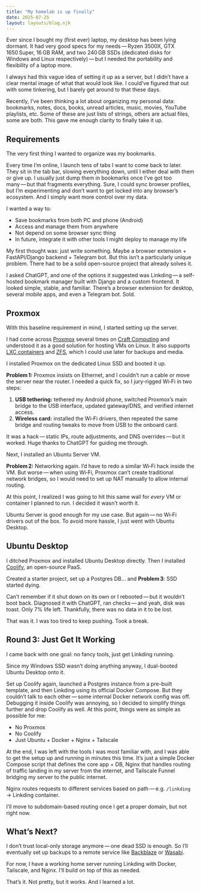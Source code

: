 ```yaml
---
title: "My homelab is up finally"
date: 2025-07-25
layout: layouts/blog.njk
---
```


Ever since I bought my (first ever) laptop, my desktop has been lying dormant. It had very good specs for my needs — Ryzen 3500X, GTX 1650 Super, 16 GB RAM, and two 240 GB SSDs (dedicated disks for Windows and Linux respectively) — but I needed the portability and flexibility of a laptop more.

I always had this vague idea of setting it up as a server, but I didn’t have a clear mental image of what that would look like. I could’ve figured that out with some tinkering, but I barely get around to that these days.

Recently, I’ve been thinking a lot about organizing my personal data: bookmarks, notes, docs, books, unread articles, music, movies, YouTube playlists, etc. Some of these are just lists of strings, others are actual files, some are both. This gave me enough clarity to finally take it up.

## Requirements

The very first thing I wanted to organize was my bookmarks.

Every time I’m online, I launch tens of tabs I want to come back to later. They sit in the tab bar, slowing everything down, until I either deal with them or give up. I usually just dump them in bookmarks once I’ve got too many — but that fragments everything. Sure, I could sync browser profiles, but I’m experimenting and don’t want to get locked into any browser’s ecosystem. And I simply want more control over my data.

I wanted a way to:

- Save bookmarks from both PC and phone (Android)
- Access and manage them from anywhere
- Not depend on some browser sync thing
- In future, integrate it with other tools I might deploy to manage my life

My first thought was: just write something. Maybe a browser extension + FastAPI/Django backend + Telegram bot. But this isn’t a particularly unique problem. There had to be a solid open-source project that already solves it.

I asked ChatGPT, and one of the options it suggested was Linkding — a self-hosted bookmark manager built with Django and a custom frontend. It looked simple, stable, and familiar. There’s a browser extension for desktop, several mobile apps, and even a Telegram bot. Sold.

## Proxmox

With this baseline requirement in mind, I started setting up the server.

I had come across [Proxmox](https://www.proxmox.com) several times on [Craft Computing](https://www.youtube.com/@CraftComputing/videos) and understood it as a good solution for hosting VMs on Linux. It also supports [LXC containers](https://linuxcontainers.org) and [ZFS](https://openzfs.org/wiki/Main_Page), which I could use later for backups and media.

I installed Proxmox on the dedicated Linux SSD and booted it up.

**Problem 1:** Proxmox insists on Ethernet, and I couldn’t run a cable or move the server near the router. I needed a quick fix, so I jury-rigged Wi‑Fi in two steps:

1. **USB tethering:** tethered my Android phone, switched Proxmox’s main bridge to the USB interface, updated gateway/DNS, and verified internet access.
2. **Wireless card:** installed the Wi‑Fi drivers, then repeated the same bridge and routing tweaks to move from USB to the onboard card.

It was a hack — static IPs, route adjustments, and DNS overrides — but it worked. Huge thanks to ChatGPT for guiding me through.

Next, I installed an Ubuntu Server VM.

**Problem 2:** Networking again. I’d have to redo a similar Wi‑Fi hack inside the VM. But worse — when using Wi‑Fi, Proxmox can’t create traditional network bridges, so I would need to set up NAT manually to allow internal routing.

At this point, I realized I was going to hit this same wall for _every_ VM or container I planned to run. I decided it wasn’t worth it.

Ubuntu Server is good enough for my use case. But again — no Wi‑Fi drivers out of the box. To avoid more hassle, I just went with Ubuntu Desktop.

## Ubuntu Desktop

I ditched Proxmox and installed Ubuntu Desktop directly. Then I installed [Coolify](https://coolify.io), an open-source PaaS.

Created a starter project, set up a Postgres DB… and **Problem 3**: SSD started dying.

Can’t remember if it shut down on its own or I rebooted — but it wouldn’t boot back. Diagnosed it with ChatGPT, ran checks — and yeah, disk was toast. Only 7% life left. Thankfully, there was no data in it to be lost.

That was it. I was too tired to keep pushing. Took a break.

## Round 3: Just Get It Working

I came back with one goal: no fancy tools, just get Linkding running.

Since my Windows SSD wasn’t doing anything anyway, I dual-booted Ubuntu Desktop onto it.

Set up Coolify again, launched a Postgres instance from a pre-built template, and then Linkding using its official Docker Compose. But they couldn’t talk to each other — some internal Docker network config was off. Debugging it inside Coolify was annoying, so I decided to simplify things further and drop Coolify as well. At this point, things were as simple as possible for me:

- No Proxmox
- No Coolify
- Just Ubuntu + Docker + Nginx + Tailscale

At the end, I was left with the tools I was most familiar with, and I was able to get the setup up and running in minutes this time. It’s just a simple Docker Compose script that defines the core app + DB, Nginx that handles routing of traffic landing in my server from the internet, and Tailscale Funnel bridging my server to the public internet.

Nginx routes requests to different services based on path — e.g. `/linkding` → Linkding container.

I’ll move to subdomain-based routing once I get a proper domain, but not right now.

## What’s Next?

I don’t trust local-only storage anymore — one dead SSD is enough. So I’ll eventually set up backups to a remote service like [Backblaze](https://www.backblaze.com) or [Wasabi](https://wasabi.com/pricing).

For now, I have a working home server running Linkding with Docker, Tailscale, and Nginx. I’ll build on top of this as needed.

That’s it. Not pretty, but it works. And I learned a lot.
